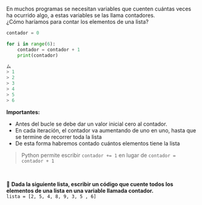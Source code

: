 En muchos programas se necesitan variables que cuenten cuántas veces ha ocurrido algo, a estas variables se las llama contadores.
<br>
¿Cómo haríamos para contar los elementos de una lista?

``` python
contador = 0

for i in range(6):
    contador = contador + 1
    print(contador)

ム
> 1
> 2
> 3
> 4
> 5
> 6
```

**Importantes:**
* Antes del bucle se debe dar un valor inicial cero al contador.
* En cada iteración, el contador va aumentando de uno en uno, hasta que se termine de recorrer toda la lista
* De esta forma habremos contado cuántos elementos tiene la lista



> Python permite escribir `contador += 1` en lugar de `contador = contador + 1` 

<br>

:memo: **Dada la siguiente lista, escribir un código que cuente todos los elementos de una lista en una variable llamada contador.**<br>
`lista = [2, 5, 4, 8, 9, 3, 5 , 6]`

